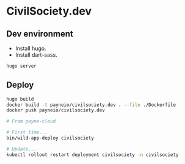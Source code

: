 # CivilSociety.dev

## Dev environment

- Install hugo.
- Install dart-sass.

```bash
hugo server
```

## Deploy

```bash
hugo build
docker build -t payneio/civilsociety.dev . --file ./Dockerfile
docker push payneio/civilsociety.dev

# From payne-cloud

# First time...
bin/wild-app-deploy civilsociety

# Update...
kubectl rollout restart deployment civilsociety -n civilsociety
```
